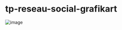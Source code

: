 # tp-reseau-social-grafikart

![image](https://user-images.githubusercontent.com/34092600/148286602-b05b0dab-a5d3-4f97-a3ea-7d975cd455fa.png)
